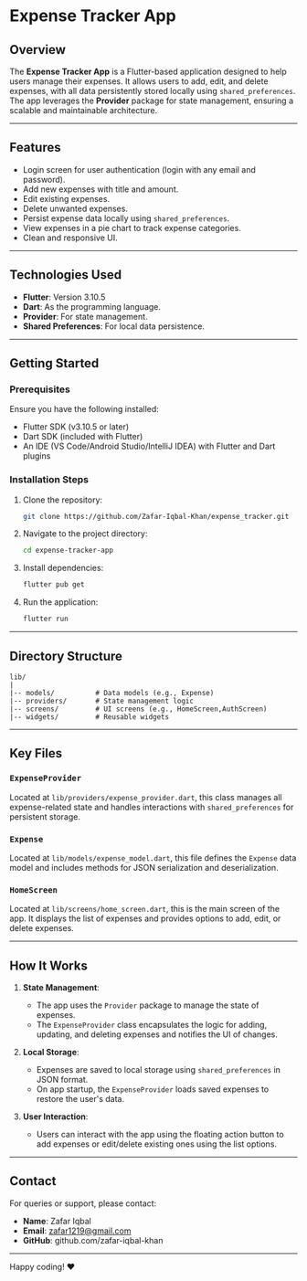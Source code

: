# Expense Tracker App

## Overview
The **Expense Tracker App** is a Flutter-based application designed to help users manage their expenses. It allows users to add, edit, and delete expenses, with all data persistently stored locally using `shared_preferences`. The app leverages the **Provider** package for state management, ensuring a scalable and maintainable architecture.

---

## Features
- Login screen for user authentication (login with any email and password).
- Add new expenses with title and amount.
- Edit existing expenses.
- Delete unwanted expenses.
- Persist expense data locally using `shared_preferences`.
- View expenses in a pie chart to track expense categories.
- Clean and responsive UI.

---

## Technologies Used
- **Flutter**: Version 3.10.5
- **Dart**: As the programming language.
- **Provider**: For state management.
- **Shared Preferences**: For local data persistence.

---

## Getting Started

### Prerequisites
Ensure you have the following installed:
- Flutter SDK (v3.10.5 or later)
- Dart SDK (included with Flutter)
- An IDE (VS Code/Android Studio/IntelliJ IDEA) with Flutter and Dart plugins

### Installation Steps
1. Clone the repository:
   ```bash
   git clone https://github.com/Zafar-Iqbal-Khan/expense_tracker.git
   ```
2. Navigate to the project directory:
   ```bash
   cd expense-tracker-app
   ```
3. Install dependencies:
   ```bash
   flutter pub get
   ```
4. Run the application:
   ```bash
   flutter run
   ```

---

## Directory Structure
```
lib/
|
|-- models/          # Data models (e.g., Expense)
|-- providers/       # State management logic
|-- screens/         # UI screens (e.g., HomeScreen,AuthScreen)
|-- widgets/         # Reusable widgets
```

---

## Key Files

### `ExpenseProvider`
Located at `lib/providers/expense_provider.dart`, this class manages all expense-related state and handles interactions with `shared_preferences` for persistent storage.

### `Expense`
Located at `lib/models/expense_model.dart`, this file defines the `Expense` data model and includes methods for JSON serialization and deserialization.

### `HomeScreen`
Located at `lib/screens/home_screen.dart`, this is the main screen of the app. It displays the list of expenses and provides options to add, edit, or delete expenses.

---

## How It Works
1. **State Management**:
   - The app uses the `Provider` package to manage the state of expenses.
   - The `ExpenseProvider` class encapsulates the logic for adding, updating, and deleting expenses and notifies the UI of changes.

2. **Local Storage**:
   - Expenses are saved to local storage using `shared_preferences` in JSON format.
   - On app startup, the `ExpenseProvider` loads saved expenses to restore the user's data.

3. **User Interaction**:
   - Users can interact with the app using the floating action button to add expenses or edit/delete existing ones using the list options.


---

## Contact
For queries or support, please contact:
- **Name**: Zafar Iqbal
- **Email**: zafar1219@gmail.com
- **GitHub**: github.com/zafar-iqbal-khan

---

Happy coding! ❤️


